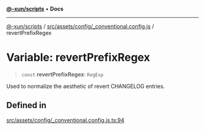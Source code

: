 [**@-xun/scripts**](../../../../../README.md) • **Docs**

***

[@-xun/scripts](../../../../../README.md) / [src/assets/config/\_conventional.config.js](../README.md) / revertPrefixRegex

# Variable: revertPrefixRegex

> `const` **revertPrefixRegex**: `RegExp`

Used to normalize the aesthetic of revert CHANGELOG entries.

## Defined in

[src/assets/config/\_conventional.config.js.ts:94](https://github.com/Xunnamius/xscripts/blob/98c638c52caf3664112e7ea66eccd36ad205df77/src/assets/config/_conventional.config.js.ts#L94)
